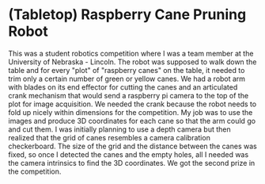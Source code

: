 # (Tabletop) Raspberry Cane Pruning Robot

This was a student robotics competition where I was a team member at the University of Nebraska - Lincoln. The robot was supposed to walk down the table and for every "plot" of "raspberry canes" on the table, it needed to trim only a certain number of green or yellow canes. We had a robot arm with blades on its end effector for cutting the canes and an articulated crank mechanism that would send a raspberry pi camera to the top of the plot for image acquisition. We needed the crank because the robot needs to fold up nicely within dimensions for the competition. My job was to use the images and produce 3D coordinates for each cane so that the arm could go and cut them. I was initially planning to use a depth camera but then realized that the grid of canes resembles a camera calibration checkerboard. The size of the grid and the distance between the canes was fixed, so once I detected the canes and the empty holes, all I needed was the camera intrinsics to find the 3D coordinates. We got the second prize in the competition.